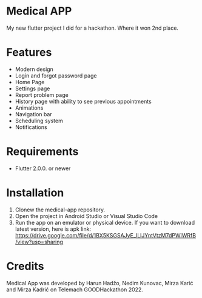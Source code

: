 # Medical APP

My new flutter project I did for a hackathon. Where it won 2nd place. 

# Features 
- Modern design
- Login and forgot password page
- Home Page
- Settings page
- Report problem page
- History page with ability to see previous appointments
- Animations
- Navigation bar
- Scheduling system
- Notifications

# Requirements
- Flutter 2.0.0. or newer

# Installation
1. Clonew the medical-app repository.
2. Open the project in Android Studio or Visual Studio Code
3. Run the app on an emulator or physical device. If you want to download latest version, here is apk link: https://drive.google.com/file/d/1BX5KSGSAJyE_lLlJYntVtzM7dPWlWRfB/view?usp=sharing

# Credits
Medical App was developed by Harun Hadžo, Nedim Kunovac, Mirza Karić and Mirza Kadrić on Telemach GOODHackathon 2022. 
